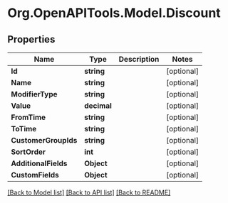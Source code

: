 # Org.OpenAPITools.Model.Discount

## Properties

Name | Type | Description | Notes
------------ | ------------- | ------------- | -------------
**Id** | **string** |  | [optional] 
**Name** | **string** |  | [optional] 
**ModifierType** | **string** |  | [optional] 
**Value** | **decimal** |  | [optional] 
**FromTime** | **string** |  | [optional] 
**ToTime** | **string** |  | [optional] 
**CustomerGroupIds** | **string** |  | [optional] 
**SortOrder** | **int** |  | [optional] 
**AdditionalFields** | **Object** |  | [optional] 
**CustomFields** | **Object** |  | [optional] 

[[Back to Model list]](../README.md#documentation-for-models) [[Back to API list]](../README.md#documentation-for-api-endpoints) [[Back to README]](../README.md)

